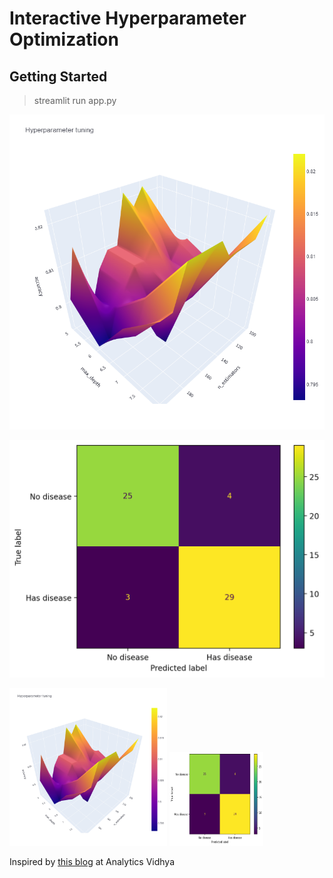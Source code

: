 # **Interactive Hyperparameter Optimization**

## Getting Started

>
> streamlit run app.py
>

![plot](./images/GridSearchHyperTuning.png)

![plot](./images/ConfusionMatrix.png)

<img src="https://github.com/mashahin/hypertuning-interactive/blob/master/images/GridSearchHyperTuning.png" width=50% height=50%>

<img src="https://github.com/mashahin/hypertuning-interactive/blob/master/images/ConfusionMatrix.png" width="150" height="150">



Inspired by [this blog](https://www.analyticsvidhya.com/blog/2021/09/a-hands-on-discussion-on-hyperparameter-optimization-techniques/) at Analytics Vidhya
